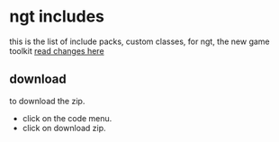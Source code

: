 # ngt includes
this is the list of include packs, custom classes, for ngt, the new game toolkit
[read changes here](changes.md)
## download
to download the zip.
* click on the code menu.
* click on download zip.
